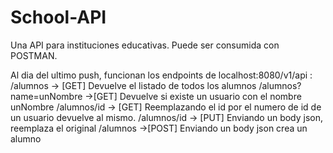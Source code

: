 # School-API
Una API para instituciones educativas.
Puede ser consumida con POSTMAN.

Al dia del ultimo push, funcionan los endpoints de localhost:8080/v1/api : 
/alumnos -> [GET] Devuelve el listado de todos los alumnos
/alumnos?name=unNombre ->[GET] Devuelve si existe un usuario con el nombre unNombre
/alumnos/id -> [GET] Reemplazando el id por el numero de id de un usuario devuelve al mismo.
/alumnos/id -> [PUT] Enviando un body json, reemplaza el original
/alumnos ->[POST] Enviando un body json crea un alumno
